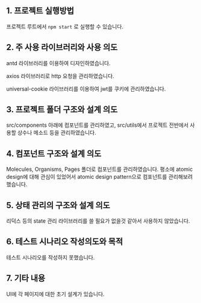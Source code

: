 ## 1. 프로젝트 실행방법

프로젝트 루트에서 ```npm start``` 로 실행할 수 있습니다.

## 2. 주 사용 라이브러리와 사용 의도

antd 라이브러리를 이용하여 디자인하였습니다.

axios 라이브러리로 http 요청을 관리하였습니다.

universal-cookie 라이브러리를 이용하여 jwt를 쿠키에 관리하였습니다.

## 3. 프로젝트 폴더 구조와 설계 의도

src/components 아래에 컴포넌트를 관리하였고, src/utils에서 프로젝트 전반에서 사용할 상수나 메소드 등을 관리하였습니다.

## 4. 컴포넌트 구조와 설계 의도

Molecules, Organisms, Pages 폴더로 컴포넌트를 관리하였습니다. 평소에 atomic design에 대해 관심이 있었어서 atomic design pattern으로 컴포넌트를 관리해보려 했습니다. 

## 5. 상태 관리의 구조와 설계 의도

리덕스 등의 state 관리 라이브러리를 쓸 필요가 없을것 같아서 사용하지 않았습니다.

## 6. 테스트 시나리오 작성의도와 목적

테스트 시나리오를 작성하지 못했습니다. 

## 7. 기타 내용

UI에 각 페이지에 대한 초기 설계가 있습니다. 
